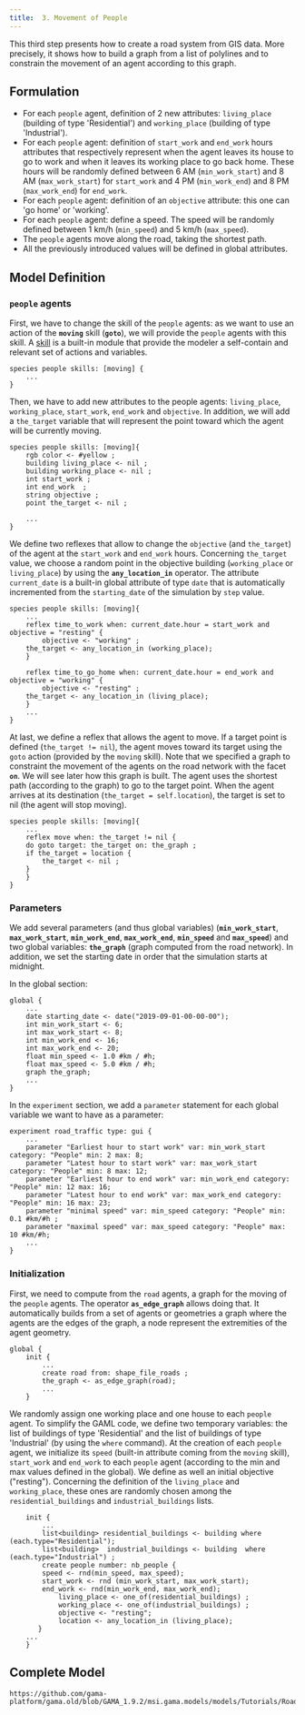 ```yaml
---
title:  3. Movement of People
---
```



This third step presents how to create a road system from GIS data. More precisely, it shows how to build a graph from a list of polylines and to constrain the movement of an agent according to this graph.


## Formulation

* For each `people` agent, definition of 2 new attributes: `living_place` (building of type 'Residential') and `working_place` (building of type 'Industrial').
* For each `people` agent: definition of `start_work` and `end_work` hours attributes that respectively represent when the agent leaves its house to go to work and when it leaves its working place to go back home. These hours will be randomly defined between 6 AM (`min_work_start`) and 8 AM (`max_work_start`) for `start_work` and 4 PM (`min_work_end`) and 8 PM (`max_work_end`) for `end_work`.
* For each `people` agent: definition of an `objective` attribute: this one can 'go home' or 'working'.
* For each `people` agent: define a speed. The speed will be randomly defined between 1 km/h (`min_speed`) and 5 km/h (`max_speed`).
* The `people` agents move along the road, taking the shortest path.
* All the previously introduced values will be defined in global attributes.



## Model Definition

### `people` agents

First, we have to change the skill of the `people` agents: as we want to use an action of the **`moving`** skill (**`goto`**), we will provide the `people` agents with this skill. A [skill](AttachingSkills) is a built-in module that provide the modeler a self-contain and relevant set of actions and variables.

```
species people skills: [moving] {
    ...
}
```

Then, we have to add new attributes to the people agents: `living_place`, `working_place`, `start_work`, `end_work` and `objective`. In addition, we will add a `the_target` variable that will represent the point toward which the agent will be currently moving.

```
species people skills: [moving]{
    rgb color <- #yellow ;
    building living_place <- nil ;
    building working_place <- nil ;
    int start_work ;
    int end_work  ;
    string objective ; 
    point the_target <- nil ;
      
    ...
}
```

We define two reflexes that allow to change the `objective` (and `the_target`) of the agent at the `start_work` and `end_work` hours. Concerning `the_target` value, we choose a random point in the objective building (`working_place` or `living_place`) by using the **`any_location_in`** operator. The attribute `current_date` is a built-in global attribute of type `date` that is automatically incremented from the `starting_date` of the simulation by `step` value. 

```
species people skills: [moving]{  
    ...
    reflex time_to_work when: current_date.hour = start_work and objective = "resting" {
        objective <- "working" ;
	the_target <- any_location_in (working_place);
    }
		
    reflex time_to_go_home when: current_date.hour = end_work and objective = "working" {
        objective <- "resting" ;
	the_target <- any_location_in (living_place); 
    } 
    ...
}
```

At last, we define a reflex that allows the agent to move. If a target point is defined (`the_target != nil`), the agent moves toward its target using the `goto` action (provided by the `moving` skill). Note that we specified a graph to constraint the movement of the agents on the road network with the facet **`on`**. We will see later how this graph is built. The agent uses the shortest path (according to the graph) to go to the target point. When the agent arrives at its destination (`the_target = self.location`), the target is set to nil (the agent will stop moving).

```
species people skills: [moving]{
    ...
    reflex move when: the_target != nil {
	do goto target: the_target on: the_graph ; 
	if the_target = location {
	    the_target <- nil ;
	}
    }
}
```

### Parameters

We add several parameters (and thus global variables) (**`min_work_start`**, **`max_work_start`**, **`min_work_end`**, **`max_work_end`**, **`min_speed`** and **`max_speed`**) and two global variables: **`the_graph`** (graph computed from the road network). In addition, we set the starting date in order that the simulation starts at midnight.

In the global section:
```
global {
    ...
    date starting_date <- date("2019-09-01-00-00-00");
    int min_work_start <- 6;
    int max_work_start <- 8;
    int min_work_end <- 16; 
    int max_work_end <- 20; 
    float min_speed <- 1.0 #km / #h;
    float max_speed <- 5.0 #km / #h; 
    graph the_graph;
    ...
}
```

In the `experiment` section, we add a `parameter` statement for each global variable we want to have as a parameter:
```
experiment road_traffic type: gui {
    ... 
    parameter "Earliest hour to start work" var: min_work_start category: "People" min: 2 max: 8;
    parameter "Latest hour to start work" var: max_work_start category: "People" min: 8 max: 12;
    parameter "Earliest hour to end work" var: min_work_end category: "People" min: 12 max: 16;
    parameter "Latest hour to end work" var: max_work_end category: "People" min: 16 max: 23;
    parameter "minimal speed" var: min_speed category: "People" min: 0.1 #km/#h ;
    parameter "maximal speed" var: max_speed category: "People" max: 10 #km/#h;
    ...
}
```

### Initialization

First, we need to compute from the `road` agents, a graph for the moving of the `people` agents. The operator **`as_edge_graph`** allows doing that. It automatically builds from a set of agents or geometries a graph where the agents are the edges of the graph, a node represent the extremities of the agent geometry.

```
global {
    init {
        ...
        create road from: shape_file_roads ;
        the_graph <- as_edge_graph(road);
        ...
    }
```

We randomly assign one working place and one house to each `people` agent. To simplify the GAML code, we define two temporary variables: the list of buildings of type 'Residential' and the list of buildings of type 'Industrial' (by using the `where` command). At the creation of each `people` agent, we initialize its `speed` (built-in attribute coming from the `moving` skill), `start_work` and `end_work` to each `people` agent (according to the min and max values defined in the global). We define as well an initial objective ("resting"). Concerning the definition of the `living_place` and `working_place`, these ones are randomly chosen among the `residential_buildings` and `industrial_buildings` lists.

```
    init {
        ...
        list<building> residential_buildings <- building where (each.type="Residential");
        list<building>  industrial_buildings <- building  where (each.type="Industrial") ;
        create people number: nb_people {
	    speed <- rnd(min_speed, max_speed);
	    start_work <- rnd (min_work_start, max_work_start);
	    end_work <- rnd(min_work_end, max_work_end);
            living_place <- one_of(residential_buildings) ;
            working_place <- one_of(industrial_buildings) ;
            objective <- "resting";
            location <- any_location_in (living_place); 
       }
    ...
    }
```





## Complete Model

```gaml reference
https://github.com/gama-platform/gama.old/blob/GAMA_1.9.2/msi.gama.models/models/Tutorials/Road%20Traffic/models/Model%2003.gaml
```
